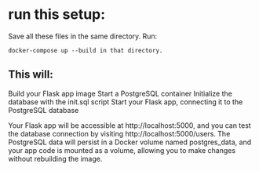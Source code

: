 # run this setup:

Save all these files in the same directory.
Run:

```
docker-compose up --build in that directory.
```

## This will:

Build your Flask app image
Start a PostgreSQL container
Initialize the database with the init.sql script
Start your Flask app, connecting it to the PostgreSQL database

Your Flask app will be accessible at http://localhost:5000, and you can test the database connection by visiting http://localhost:5000/users.
The PostgreSQL data will persist in a Docker volume named postgres_data, and your app code is mounted as a volume, allowing you to make changes without rebuilding the image.
